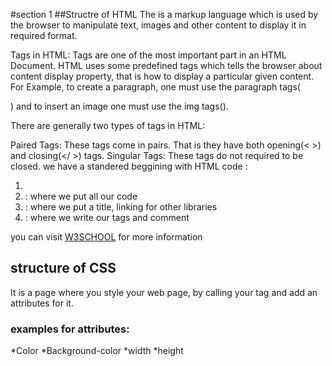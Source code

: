 #section 1
##Structre of HTML
The <HTML> is a markup language which is used by the browser to manipulate text, images and other content to display it in required format.

Tags in HTML: Tags are one of the most important part in an HTML Document. HTML uses some predefined tags which tells the browser about content display property, that is how to display a particular given content. For Example, to create a paragraph, one must use the paragraph tags(<p> </p>) and to insert an image one must use the img tags(<img />).

There are generally two types of tags in HTML:

Paired Tags: These tags come in pairs. That is they have both opening(< >) and closing(</ >) tags.
Singular Tags: These tags do not required to be closed.
we have a standered beggining with HTML code :
1. <!DOCTYOE>
2. <html> </html> : where we put all our code
3. <head> </head> : where we put a title, linking for other libraries
4. <body> </body> : where we write our tags and comment
 you can visit [W3SCHOOL](https://www.w3school.com) for more information

 ## structure of CSS
 It is a page where you style your web page, by calling your tag and add an attributes for it.
 ### examples for attributes:
 *Color
 *Background-color
 *width
 *height
 
